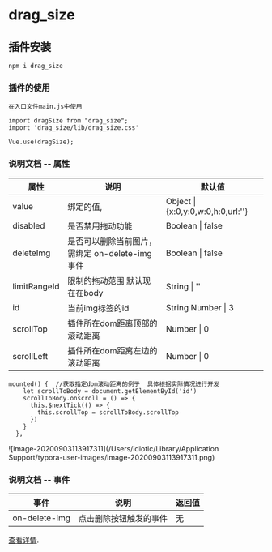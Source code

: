 # drag_size

## 插件安装

```
npm i drag_size
```

### 插件的使用

```
在入口文件main.js中使用

import dragSize from "drag_size";
import 'drag_size/lib/drag_size.css'

Vue.use(dragSize);
```

### 说明文档 -- 属性

| 属性         | 说明                                           | 默认值                            |
| ------------ | ---------------------------------------------- | --------------------------------- |
| value        | 绑定的值,                                      | Object \|{x:0,y:0,w:0,h:0,url:''} |
| disabled     | 是否禁用拖动功能                               | Boolean \| false                  |
| deleteImg    | 是否可以删除当前图片，需绑定 on-delete-img事件 | Boolean \| false                  |
| limitRangeId | 限制的拖动范围 默认现在在body                  | String  \| ''                     |
| id           | 当前img标签的id                                | String Number \| 3                |
| scrollTop    | 插件所在dom距离顶部的滚动距离                  | Number  \| 0                      |
| scrollLeft   | 插件所在dom距离左边的滚动距离                  | Number  \| 0                      |

<!--因为需求不明  所以滚动距离需要使用者手动传递 -->

```
mounted() {  //获取指定dom滚动距离的例子  具体根据实际情况进行开发
    let scrollToBody = document.getElementById('id')
    scrollToBody.onscroll = () => {
      this.$nextTick(() => {
        this.scrollTop = scrollToBody.scrollTop
      })
    }
  },
```

![image-20200903113917311](/Users/idiotic/Library/Application Support/typora-user-images/image-20200903113917311.png)

### 说明文档 -- 事件

| 事件          | 说明                   | 返回值 |
| ------------- | ---------------------- | ------ |
| on-delete-img | 点击删除按钮触发的事件 | 无     |

[查看详情](https://github.com/Zhoushunshun541/drag_size).

